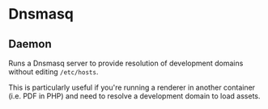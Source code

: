 # Dnsmasq

## Daemon

Runs a Dnsmasq server to provide resolution of development domains without editing `/etc/hosts`.

This is particularly useful if you're running a renderer in another container (i.e. PDF in PHP) and need to resolve a development domain to load assets.

